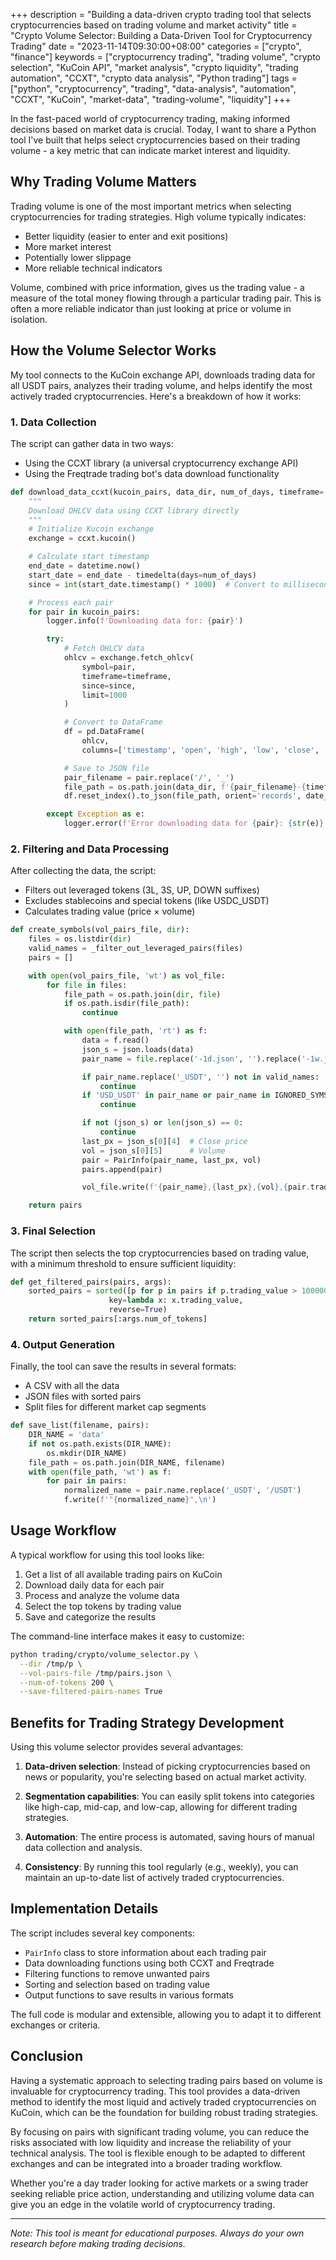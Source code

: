 +++
description = "Building a data-driven crypto trading tool that selects cryptocurrencies based on trading volume and market activity"
title = "Crypto Volume Selector: Building a Data-Driven Tool for Cryptocurrency Trading"
date = "2023-11-14T09:30:00+08:00"
categories = ["crypto", "finance"]
keywords = ["cryptocurrency trading", "trading volume", "crypto selection", "KuCoin API", "market analysis", "crypto liquidity", "trading automation", "CCXT", "crypto data analysis", "Python trading"]
tags = ["python", "cryptocurrency", "trading", "data-analysis", "automation", "CCXT", "KuCoin", "market-data", "trading-volume", "liquidity"]
+++


In the fast-paced world of cryptocurrency trading, making informed decisions based on market data is crucial. Today, I want to share a Python tool I've built that helps select cryptocurrencies based on their trading volume - a key metric that can indicate market interest and liquidity.

## Why Trading Volume Matters

Trading volume is one of the most important metrics when selecting cryptocurrencies for trading strategies. High volume typically indicates:

- Better liquidity (easier to enter and exit positions)
- More market interest
- Potentially lower slippage
- More reliable technical indicators

Volume, combined with price information, gives us the trading value - a measure of the total money flowing through a particular trading pair. This is often a more reliable indicator than just looking at price or volume in isolation.

## How the Volume Selector Works

My tool connects to the KuCoin exchange API, downloads trading data for all USDT pairs, analyzes their trading volume, and helps identify the most actively traded cryptocurrencies. Here's a breakdown of how it works:

### 1. Data Collection

The script can gather data in two ways:
- Using the CCXT library (a universal cryptocurrency exchange API)
- Using the Freqtrade trading bot's data download functionality

```python
def download_data_ccxt(kucoin_pairs, data_dir, num_of_days, timeframe='1d'):
    """
    Download OHLCV data using CCXT library directly
    """
    # Initialize Kucoin exchange
    exchange = ccxt.kucoin()

    # Calculate start timestamp
    end_date = datetime.now()
    start_date = end_date - timedelta(days=num_of_days)
    since = int(start_date.timestamp() * 1000)  # Convert to milliseconds

    # Process each pair
    for pair in kucoin_pairs:
        logger.info(f'Downloading data for: {pair}')

        try:
            # Fetch OHLCV data
            ohlcv = exchange.fetch_ohlcv(
                symbol=pair,
                timeframe=timeframe,
                since=since,
                limit=1000
            )

            # Convert to DataFrame
            df = pd.DataFrame(
                ohlcv,
                columns=['timestamp', 'open', 'high', 'low', 'close', 'volume'])

            # Save to JSON file
            pair_filename = pair.replace('/', '_')
            file_path = os.path.join(data_dir, f'{pair_filename}-{timeframe}.json')
            df.reset_index().to_json(file_path, orient='records', date_format='iso')

        except Exception as e:
            logger.error(f'Error downloading data for {pair}: {str(e)}')
```

### 2. Filtering and Data Processing

After collecting the data, the script:
- Filters out leveraged tokens (3L, 3S, UP, DOWN suffixes)
- Excludes stablecoins and special tokens (like USDC_USDT)
- Calculates trading value (price × volume)

```python
def create_symbols(vol_pairs_file, dir):
    files = os.listdir(dir)
    valid_names = _filter_out_leveraged_pairs(files)
    pairs = []

    with open(vol_pairs_file, 'wt') as vol_file:
        for file in files:
            file_path = os.path.join(dir, file)
            if os.path.isdir(file_path):
                continue

            with open(file_path, 'rt') as f:
                data = f.read()
                json_s = json.loads(data)
                pair_name = file.replace('-1d.json', '').replace('-1w.json', '')

                if pair_name.replace('_USDT', '') not in valid_names:
                    continue
                if 'USD_USDT' in pair_name or pair_name in IGNORED_SYMS:
                    continue

                if not (json_s) or len(json_s) == 0:
                    continue
                last_px = json_s[0][4]  # Close price
                vol = json_s[0][5]      # Volume
                pair = PairInfo(pair_name, last_px, vol)
                pairs.append(pair)

                vol_file.write(f'{pair_name},{last_px},{vol},{pair.trading_value}\n')

    return pairs
```

### 3. Final Selection

The script then selects the top cryptocurrencies based on trading value, with a minimum threshold to ensure sufficient liquidity:

```python
def get_filtered_pairs(pairs, args):
    sorted_pairs = sorted([p for p in pairs if p.trading_value > 100000],
                      key=lambda x: x.trading_value,
                      reverse=True)
    return sorted_pairs[:args.num_of_tokens]
```

### 4. Output Generation

Finally, the tool can save the results in several formats:
- A CSV with all the data
- JSON files with sorted pairs
- Split files for different market cap segments

```python
def save_list(filename, pairs):
    DIR_NAME = 'data'
    if not os.path.exists(DIR_NAME):
        os.mkdir(DIR_NAME)
    file_path = os.path.join(DIR_NAME, filename)
    with open(file_path, 'wt') as f:
        for pair in pairs:
            normalized_name = pair.name.replace('_USDT', '/USDT')
            f.write(f'"{normalized_name}",\n')
```

## Usage Workflow

A typical workflow for using this tool looks like:

1. Get a list of all available trading pairs on KuCoin
2. Download daily data for each pair
3. Process and analyze the volume data
4. Select the top tokens by trading value
5. Save and categorize the results

The command-line interface makes it easy to customize:

```bash
python trading/crypto/volume_selector.py \
  --dir /tmp/p \
  --vol-pairs-file /tmp/pairs.json \
  --num-of-tokens 200 \
  --save-filtered-pairs-names True
```

## Benefits for Trading Strategy Development

Using this volume selector provides several advantages:

1. **Data-driven selection**: Instead of picking cryptocurrencies based on news or popularity, you're selecting based on actual market activity.

2. **Segmentation capabilities**: You can easily split tokens into categories like high-cap, mid-cap, and low-cap, allowing for different trading strategies.

3. **Automation**: The entire process is automated, saving hours of manual data collection and analysis.

4. **Consistency**: By running this tool regularly (e.g., weekly), you can maintain an up-to-date list of actively traded cryptocurrencies.

## Implementation Details

The script includes several key components:

- `PairInfo` class to store information about each trading pair
- Data downloading functions using both CCXT and Freqtrade
- Filtering functions to remove unwanted pairs
- Sorting and selection based on trading value
- Output functions to save results in various formats

The full code is modular and extensible, allowing you to adapt it to different exchanges or criteria.

## Conclusion

Having a systematic approach to selecting trading pairs based on volume is invaluable for cryptocurrency trading. This tool provides a data-driven method to identify the most liquid and actively traded cryptocurrencies on KuCoin, which can be the foundation for building robust trading strategies.

By focusing on pairs with significant trading volume, you can reduce the risks associated with low liquidity and increase the reliability of your technical analysis. The tool is flexible enough to be adapted to different exchanges and can be integrated into a broader trading workflow.

Whether you're a day trader looking for active markets or a swing trader seeking reliable price action, understanding and utilizing volume data can give you an edge in the volatile world of cryptocurrency trading.

---

*Note: This tool is meant for educational purposes. Always do your own research before making trading decisions.*